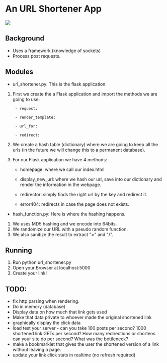 An URL Shortener App
====================


![](hhttp://i.imgur.com/NBhzb6B.png)


Background
----------

* Uses a framework (knowledge of sockets)
* Process post requests.



Modules
-------

* url_shortener.py: This is the flask application.

1) First we create the a Flask application and import the methods we are going to use:

        - request:

        - render_template:

        - url_for:

        - redirect:


2) We create a hash table (dictionary) where we are going to keep all the urls (in the future we will change this to a permanent database).


3) For our Flask application we have 4 methods:

    - homepage: where we call our index.html

    - display_new_url: where we hash our url, save into our dictionary and render the information in the webpage.

    - redirector: simply finds the right url by the key and redirect it.

    - error404: redirects in case the page does not exists.



* hash_function.py:  Here is where the hashing happens.

1) We uses MD5 hashing and we encode into 64bits.
2) We randomize our URL with a pseudo random function.
3) We also sanitize the result to extract "=" and "/".




Running
-------

1) Run python url_shortener.py
2) Open your Browser at localhost:5000
3) Create your link!




TODO:
-----

* fix http parsing when rendering.
* Do in memory (database)
* Display data on how much that link gets used
* Make that data private to whoever made the original shortened link
* graphically display the click data
* load test your server - can you take 100 posts per second? 1000 shortened link GETs per second? How many redirections or shortens can your site do per second? What was the bottleneck?
* make a bookmarklet that gives the user the shortened version of a link without leaving a page.
* update your link click stats in realtime (no refresh required)
